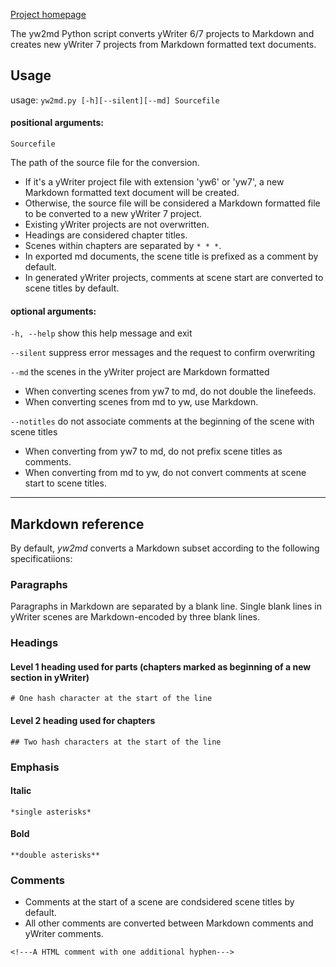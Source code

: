 [Project homepage](https://peter88213.github.io/yw2md)


The yw2md Python script converts yWriter 6/7 projects to Markdown 
and creates new yWriter 7 projects from Markdown formatted text documents.

## Usage
usage: `yw2md.py [-h][--silent][--md] Sourcefile`

#### positional arguments:

`Sourcefile` 

The path of the source file for the conversion. 

* If it's a yWriter project file with extension 'yw6' or 'yw7', 
a new Markdown formatted text document will be created.
* Otherwise, the source file will be considered a Markdown formatted file 
to be converted to a new yWriter 7 project. 
* Existing yWriter projects are not overwritten.
* Headings are considered chapter titles. 
* Scenes within chapters are separated by `* * *`. 
* In exported md documents, the scene title is prefixed as a comment by default.
* In generated yWriter projects, comments at scene start are converted to scene titles by default.


#### optional arguments:

`-h, --help`  show this help message and exit

`--silent`  suppress error messages and the request to confirm overwriting

`--md`  the scenes in the yWriter project are Markdown formatted

* When converting scenes from yw7 to md, do not double the linefeeds.
* When converting scenes from md to yw, use Markdown.

`--notitles`  do not associate comments at the beginning of the scene with scene titles

* When converting from yw7 to md, do not prefix scene titles as comments.
* When converting from md to yw, do not convert comments at scene start to scene titles.

- - -

## Markdown reference

By default,  _yw2md_  converts a Markdown subset according to the following specificatiions:

### Paragraphs

Paragraphs in Markdown are separated by a blank line.
Single blank lines in yWriter scenes are Markdown-encoded by three blank lines.

### Headings

#### Level 1 heading used for parts (chapters marked as  beginning of a new section in yWriter)
`# One hash character at the start of the line`

#### Level 2 heading used for chapters
`## Two hash characters at the start of the line`

### Emphasis

#### Italic 
`*single asterisks*`

#### Bold 
`**double asterisks**`

### Comments

* Comments at the start of a scene are condsidered scene titles by default.
* All other comments are converted between Markdown comments and yWriter comments.

`<!---A HTML comment with one additional hyphen--->`

